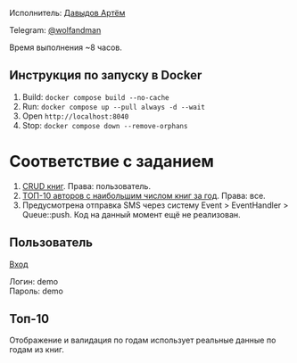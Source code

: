 Исполнитель: [Давыдов Артём](https://hh.ru/resume/1f3a6edbff03b7e1ac0039ed1f676c66373078)

Telegram: [@wolfandman](https://t.me/wolfandman)

Время выполнения ~8 часов.

## Инструкция по запуску в Docker

1. Build: `docker compose build --no-cache`
2. Run: `docker compose up --pull always -d --wait`
3. Open `http://localhost:8040`
4. Stop: `docker compose down --remove-orphans`

# Соответствие с заданием

1. [CRUD книг](http://localhost:8040/index.php?r=book-crud%2Findex). Права: пользователь.
2. [ТОП-10 авторов с наибольшим числом книг за год](http://localhost:8040/index.php?r=report%2Findex). Права: все.
3. Предусмотрена отправка SMS через систему Event > EventHandler > Queue::push. Код на данный момент ещё не реализован.

## Пользователь

[Вход](http://localhost:8040/index.php?r=site%2Flogin)

Логин: demo \
Пароль: demo

## Топ-10

Отображение и валидация по годам использует реальные данные по годам из книг.